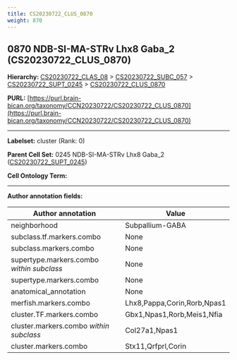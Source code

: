 ```yaml
---
title: CS20230722_CLUS_0870
weight: 870
---
```

## 0870 NDB-SI-MA-STRv Lhx8 Gaba_2 (CS20230722_CLUS_0870)
<b>Hierarchy: </b>
[CS20230722_CLAS_08](../CS20230722_CLAS_08) >
[CS20230722_SUBC_057](../CS20230722_SUBC_057) >
[CS20230722_SUPT_0245](../CS20230722_SUPT_0245) >
[CS20230722_CLUS_0870](../CS20230722_CLUS_0870)

**PURL:** [https://purl.brain-bican.org/taxonomy/CCN20230722/CS20230722_CLUS_0870](https://purl.brain-bican.org/taxonomy/CCN20230722/CS20230722_CLUS_0870)

---


**Labelset:** cluster (Rank: 0)

**Parent Cell Set:** 0245 NDB-SI-MA-STRv Lhx8 Gaba_2 ([CS20230722_SUPT_0245](../CS20230722_SUPT_0245))



**Cell Ontology Term:** 

[MARKER GENES.]: #


---

[TRANSFERRED ANNOTATIONS.]: #


[AUTHOR ANNOTATION FIELDS.]: #


**Author annotation fields:**

| Author annotation | Value |
|-------------------|-------|
|neighborhood|Subpallium-GABA|
|subclass.tf.markers.combo|None|
|subclass.markers.combo|None|
|supertype.markers.combo _within subclass_|None|
|supertype.markers.combo|None|
|anatomical_annotation|None|
|merfish.markers.combo|Lhx8,Pappa,Corin,Rorb,Npas1|
|cluster.TF.markers.combo|Gbx1,Npas1,Rorb,Meis1,Nfia|
|cluster.markers.combo _within subclass_|Col27a1,Npas1|
|cluster.markers.combo|Stx11,Qrfprl,Corin|

